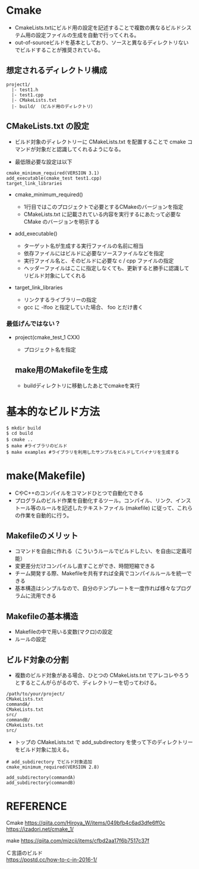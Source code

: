 # Cmake
- CmakeLists.txtにビルド用の設定を記述することで複数の異なるビルドシステム用の設定ファイルの生成を自動で行ってくれる。
- out-of-sourceビルドを基本としており、ソースと異なるディレクトリないでビルドすることが推奨されている。


## 想定されるディレクトリ構成
```
project1/
  |- test1.h
  |- test1.cpp
  |- CMakeLists.txt
  |- build/ （ビルド用のディレクトリ）
```


## CMakeLists.txt の設定
- ビルド対象のディレクトリーに CMakeLists.txt を配置することで cmake コマンドが対象だと認識してくれるようになる。

- 最低限必要な設定は以下  


```
cmake_minimum_required(VERSION 3.1)
add_executable(cmake_test test1.cpp)
target_link_libraries
```


- cmake_minimum_required()
  - 1行目ではこのプロジェクトで必要とするCMakeのバージョンを指定
  - CMakeLists.txt に記載されている内容を実行するにあたって必要な CMake のバージョンを明示する




- add_executable()
  - ターゲット名が生成する実行ファイルの名前に相当
  - 依存ファイルにはビルドに必要なソースファイルなどを指定
  - 実行ファイル名と、そのビルドに必要な c / cpp ファイルの指定
  - ヘッダーファイルはここに指定しなくても、更新すると勝手に認識してリビルド対象にしてくれる


- target_link_libraries
  - リンクするライブラリーの指定
  - gcc に -lfoo と指定していた場合、 foo とだけ書く


### 最低げんではない？

- project(cmake_test_1 CXX)
  - プロジェクト名を指定



  ## make用のMakefileを生成
  - buildディレクトリに移動したあとでcmakeを実行

  




# 基本的なビルド方法
```
$ mkdir build
$ cd build
$ cmake ..　
$ make #ライブラリのビルド
$ make examples #ライブラリを利用したサンプルをビルドしてバイナリを生成する
```



# make(Makefile)
- CやC++のコンパイルをコマンドひとつで自動化できる
- プログラムのビルド作業を自動化するツール。コンパイル、リンク、インストール等のルールを記述したテキストファイル (makefile) に従って、これらの作業を自動的に行う。



## Makefileのメリット
- コマンドを自由に作れる（こういうルールでビルドしたい、を自由に定義可能）
- 変更差分だけコンパイルし直すことができ、時間短縮できる
- チーム開発する際、Makefileを共有すれば全員でコンパイルルールを統一できる
- 基本構造はシンプルなので、自分のテンプレートを一度作れば様々なプログラムに流用できる


## Makefileの基本構造
- Makefileの中で用いる変数(マクロ)の設定
- ルールの設定



## ビルド対象の分割
- 複数のビルド対象がある場合、ひとつの CMakeLists.txt でアレコレやろうとするとこんがらがるので、ディレクトリーを切ってわける。

```
/path/to/your/project/
CMakeLists.txt
commandA/
CMakeLists.txt
src/
commandB/
CMakeLists.txt
src/
```

- トップの CMakeLists.txt で add_subdirectory を使って下のディレクトリーをビルド対象に加える。

```
# add_subdirectory でビルド対象追加
cmake_minimum_required(VERSION 2.8)

add_subdirectory(commandA)
add_subdirectory(commandB)
```



# REFERENCE
Cmake
https://qiita.com/Hiroya_W/items/049bfb4c6ad3dfe6ff0c
https://izadori.net/cmake_1/



make
https://qiita.com/mizcii/items/cfbd2aa17f6b7517c37f



Ｃ言語のビルド  
https://postd.cc/how-to-c-in-2016-1/